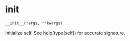 # __init__
```python
__init__(*args, **kwargs)
```
Initialize self.  See help(type(self)) for accurate signature.
